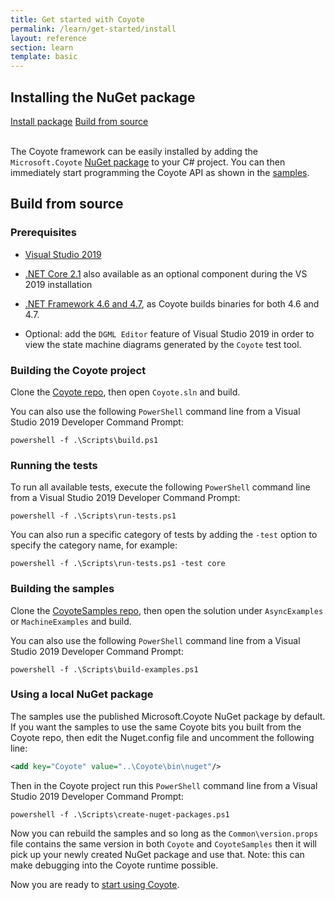 ```yaml
---
title: Get started with Coyote
permalink: /learn/get-started/install
layout: reference
section: learn
template: basic
---
```


## Installing the NuGet package


<div>
<a href="https://www.nuget.org/packages/Microsoft.Coyote/" class="btn btn-primary mt-20 mr-30">Install package</a> <a href="http://github/com/microsoft/coyote" class="btn btn-primary mt-20">Build from source</a>
<br/>
<br/>
</div>

The Coyote framework can be easily installed by adding the `Microsoft.Coyote` [NuGet package]("https://www.nuget.org/packages/Microsoft.Coyote/") to your C# project. You can then immediately start programming the Coyote API as shown in the [samples](http://github.com/Microsoft/CoyoteSamples).

## Build from source

### Prerequisites

- [Visual Studio 2019](https://docs.microsoft.com/en-us/visualstudio/install/install-visual-studio)
- [.NET Core 2.1](https://dotnet.microsoft.com/download/dotnet-core) also available as an optional component during the VS 2019 installation
- [.NET Framework 4.6 and 4.7](https://dotnet.microsoft.com/download/dotnet-framework), as Coyote builds binaries for both 4.6 and 4.7.

- Optional: add the `DGML Editor` feature of Visual Studio 2019 in order
to view the state machine diagrams generated by the `Coyote` test tool.

### Building the Coyote project

Clone the [Coyote repo](http://github.com/Microsoft/Coyote), then open `Coyote.sln` and build.

You can also use the following `PowerShell` command line from a Visual Studio 2019 Developer Command Prompt:

```
powershell -f .\Scripts\build.ps1
```

### Running the tests

To run all available tests, execute the following `PowerShell` command line from a Visual Studio 2019 Developer Command Prompt:

```
powershell -f .\Scripts\run-tests.ps1
```

You can also run a specific category of tests by adding the `-test` option to specify the category name, for example:

```
powershell -f .\Scripts\run-tests.ps1 -test core
```

### Building the samples

Clone the [CoyoteSamples repo](http://github.com/Microsoft/CoyoteSamples), then open the solution under `AsyncExamples` or `MachineExamples` and build.

You can also use the following `PowerShell` command line from a Visual Studio 2019 Developer Command Prompt:

```
powershell -f .\Scripts\build-examples.ps1
```

### Using a local NuGet package

The samples use the published Microsoft.Coyote NuGet package by default. If you want the samples to use the same Coyote bits you built from the Coyote repo, then edit the Nuget.config file and uncomment the following line:
```xml
<add key="Coyote" value="..\Coyote\bin\nuget"/>
```

Then in the Coyote project run this `PowerShell` command line from a Visual Studio 2019 Developer Command Prompt:

```
powershell -f .\Scripts\create-nuget-packages.ps1
```

Now you can rebuild the samples and so long as the `Common\version.props` file contains the same version in both `Coyote` and `CoyoteSamples` then it will pick up your newly created NuGet package and use that. Note: this can make debugging into the Coyote runtime possible.

Now you are ready to [start using Coyote](/Coyote/learn/get-started/using-coyote).
